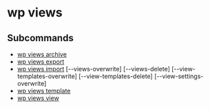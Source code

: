 # wp views

## Subcommands

- [wp views archive](views/archive.md) <command>
- [wp views export](views/export.md) <file>
- [wp views import](views/import.md) \[--views-overwrite] \[--views-delete] \[--view-templates-overwrite] \[--view-templates-delete] \[--view-settings-overwrite] <file>
- [wp views template](views/template.md) <command>
- [wp views view](views/view.md) <command>


